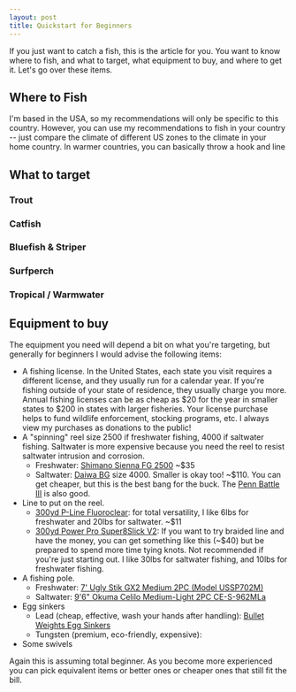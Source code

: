 ```yaml
---
layout: post
title: Quickstart for Beginners
---
```


If you just want to catch a fish, this is the article for you. You want to know where to fish,
and what to target, what equipment to buy, and where to get it. Let's go over these items.

## Where to Fish

I'm based in the USA, so my recommendations will only be specific to this country. However, you can
use my recommendations to fish in your country -- just compare the climate of different US zones to the
climate in your home country. In warmer countries, you can basically throw a hook and line 

## What to target

### Trout

### Catfish

### Bluefish & Striper

### Surfperch

### Tropical / Warmwater


## Equipment to buy

The equipment you need will depend a bit on what you're targeting, but generally for beginners I would advise the following items:

* A fishing license. In the United States, each state you visit requires a different license, and they usually run for a calendar year.
  If you're fishing outside of your state of residence, they usually charge you more. Annual fishing licenses can be as cheap as $20 for
  the year in smaller states to $200 in states with larger fisheries. Your license purchase helps to fund wildlife enforcement, stocking
  programs, etc. I always view my purchases as donations to the public!
* A "spinning" reel size 2500 if freshwater fishing, 4000 if saltwater fishing. Saltwater is more expensive because you need the reel to
  resist saltwater intrusion and corrosion.
  * Freshwater: [Shimano Sienna FG 2500](https://fish.shimano.com/content/fish/northamerica/us/en/homepage/Shimano_Product_Page.P-SIENNA_FG.html) ~$35
  * Saltwater: [Daiwa BG](https://daiwa.us/products/bg-sw-spinning) size 4000. Smaller is okay too! ~$110. You can get cheaper, but this is the
    best bang for the buck. The [Penn Battle III](https://www.pennfishing.com/products/battle-iii-spinning-1523128) is also good.
* Line to put on the reel.
  * [300yd P-Line Fluoroclear](http://p-line.com/line/fluorocarbon-coated/floroclear): for total versatility, I like 6lbs for freshwater and 20lbs for saltwater. ~$11
  * [300yd Power Pro Super8Slick V2](https://www.powerpro.com/content/powerpro/northamerica/us/en/homepage/SSV2.html):
    If you want to try braided line and have the money, you can get something like this (~$40) but be prepared to spend more time tying knots.
    Not recommended if you're just starting out. I like 30lbs for saltwater fishing, and 10lbs for freshwater fishing.
* A fishing pole.
  * Freshwater: [7' Ugly Stik GX2 Medium 2PC (Model USSP702M)](https://www.purefishing.com/products/gx2-spinning-rod-1264735?variant=34572601884805)
  * Saltwater: [9'6" Okuma Celilo Medium-Light 2PC CE-S-962MLa](https://okumafishingusa.com/products/celilo)
* Egg sinkers
  * Lead (cheap, effective, wash your hands after handling): [Bullet Weights Egg Sinkers]()
  * Tungsten (premium, eco-friendly, expensive): 
* Some swivels

Again this is assuming total beginner. As you become more experienced you can pick equivalent items or better ones
or cheaper ones that still fit the bill.

## 

